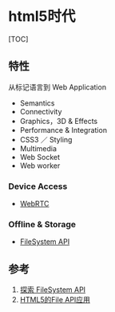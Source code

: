 # html5时代

[TOC]

## 特性

从标记语言到 Web Application

- Semantics​
- Connectivity
- Graphics，3D & Effects
- Performance & Integration
- CSS3 ／ Styling
- Multimedia
- Web Socket
- Web worker

### Device Access

- [WebRTC](/lab/webrtc-app/index.html)

### Offline & Storage

- [FileSystem API](/lab/filesystem/index.html)

## 参考

1. [探索 FileSystem API](http://www.html5rocks.com/zh/tutorials/file/filesystem/)
2. [HTML5的File API应用](http://blog.meathill.com/tech/js/html5-file-reader-file-writer.html)
